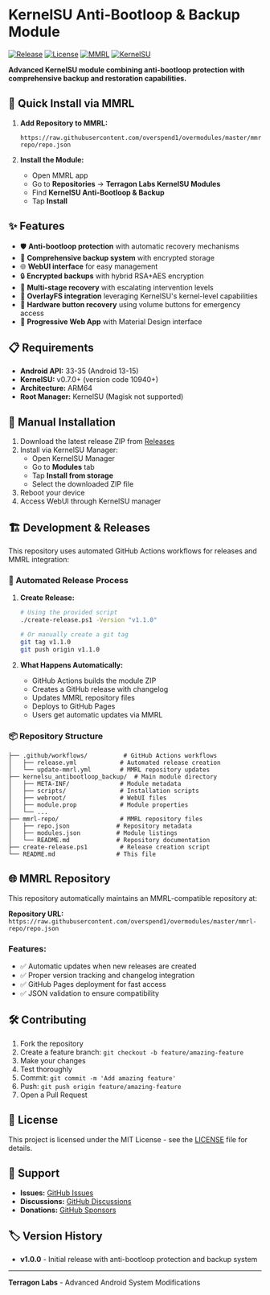 # KernelSU Anti-Bootloop & Backup Module

[![Release](https://img.shields.io/github/v/release/overspend1/overmodules?style=for-the-badge)](https://github.com/overspend1/overmodules/releases/latest)
[![License](https://img.shields.io/github/license/overspend1/overmodules?style=for-the-badge)](LICENSE)
[![MMRL](https://img.shields.io/badge/MMRL-Compatible-blue?style=for-the-badge)](https://github.com/DerGoogler/MMRL)
[![KernelSU](https://img.shields.io/badge/KernelSU-v0.7.0+-green?style=for-the-badge)](https://kernelsu.org)

**Advanced KernelSU module combining anti-bootloop protection with comprehensive backup and restoration capabilities.**

## 🚀 Quick Install via MMRL

1. **Add Repository to MMRL:**
   ```
   https://raw.githubusercontent.com/overspend1/overmodules/master/mmrl-repo/repo.json
   ```

2. **Install the Module:**
   - Open MMRL app
   - Go to **Repositories** → **Terragon Labs KernelSU Modules**
   - Find **KernelSU Anti-Bootloop & Backup**
   - Tap **Install**

## ✨ Features

- 🛡️ **Anti-bootloop protection** with automatic recovery mechanisms
- 💾 **Comprehensive backup system** with encrypted storage
- 🌐 **WebUI interface** for easy management
- 🔒 **Encrypted backups** with hybrid RSA+AES encryption
- 🔄 **Multi-stage recovery** with escalating intervention levels
- 📱 **OverlayFS integration** leveraging KernelSU's kernel-level capabilities
- 🔘 **Hardware button recovery** using volume buttons for emergency access
- 📱 **Progressive Web App** with Material Design interface

## 📋 Requirements

- **Android API:** 33-35 (Android 13-15)
- **KernelSU:** v0.7.0+ (version code 10940+)
- **Architecture:** ARM64
- **Root Manager:** KernelSU (Magisk not supported)

## 🔧 Manual Installation

1. Download the latest release ZIP from [Releases](https://github.com/overspend1/overmodules/releases/latest)
2. Install via KernelSU Manager:
   - Open KernelSU Manager
   - Go to **Modules** tab
   - Tap **Install from storage**
   - Select the downloaded ZIP file
3. Reboot your device
4. Access WebUI through KernelSU manager

## 🏗️ Development & Releases

This repository uses automated GitHub Actions workflows for releases and MMRL integration:

### 🤖 Automated Release Process

1. **Create Release:**
   ```bash
   # Using the provided script
   ./create-release.ps1 -Version "v1.1.0"
   
   # Or manually create a git tag
   git tag v1.1.0
   git push origin v1.1.0
   ```

2. **What Happens Automatically:**
   - GitHub Actions builds the module ZIP
   - Creates a GitHub release with changelog
   - Updates MMRL repository files
   - Deploys to GitHub Pages
   - Users get automatic updates via MMRL

### 📦 Repository Structure

```
├── .github/workflows/          # GitHub Actions workflows
│   ├── release.yml            # Automated release creation
│   └── update-mmrl.yml        # MMRL repository updates
├── kernelsu_antibootloop_backup/  # Main module directory
│   ├── META-INF/              # Module metadata
│   ├── scripts/               # Installation scripts
│   ├── webroot/               # WebUI files
│   ├── module.prop            # Module properties
│   └── ...
├── mmrl-repo/                 # MMRL repository files
│   ├── repo.json             # Repository metadata
│   ├── modules.json          # Module listings
│   └── README.md             # Repository documentation
├── create-release.ps1         # Release creation script
└── README.md                 # This file
```

## 🌐 MMRL Repository

This repository automatically maintains an MMRL-compatible repository at:

**Repository URL:** `https://raw.githubusercontent.com/overspend1/overmodules/master/mmrl-repo/repo.json`

### Features:
- ✅ Automatic updates when new releases are created
- ✅ Proper version tracking and changelog integration
- ✅ GitHub Pages deployment for fast access
- ✅ JSON validation to ensure compatibility

## 🛠️ Contributing

1. Fork the repository
2. Create a feature branch: `git checkout -b feature/amazing-feature`
3. Make your changes
4. Test thoroughly
5. Commit: `git commit -m 'Add amazing feature'`
6. Push: `git push origin feature/amazing-feature`
7. Open a Pull Request

## 📄 License

This project is licensed under the MIT License - see the [LICENSE](LICENSE) file for details.

## 🤝 Support

- **Issues:** [GitHub Issues](https://github.com/overspend1/overmodules/issues)
- **Discussions:** [GitHub Discussions](https://github.com/overspend1/overmodules/discussions)
- **Donations:** [GitHub Sponsors](https://github.com/sponsors/overspend1)

## 🏷️ Version History

- **v1.0.0** - Initial release with anti-bootloop protection and backup system

---

**Terragon Labs** - Advanced Android System Modifications